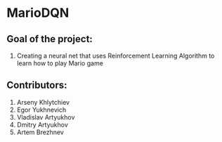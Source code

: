 # MarioDQN
## Goal of the project:
1) Creating a neural net that uses Reinforcement Learning Algorithm to learn how to play Mario game

## Contributors:
1) Arseny Khlytchiev
2) Egor Yukhnevich
3) Vladislav Artyukhov
4) Dmitry Artyukhov
5) Artem Brezhnev